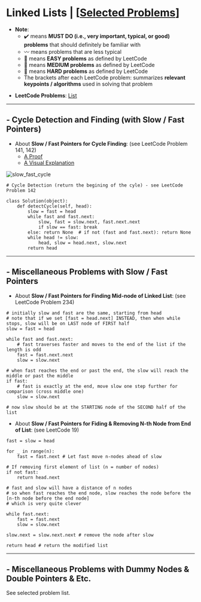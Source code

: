 # Linked Lists | [[Selected Problems](https://github.com/BrandonBian/LeetCode-Notes/blob/main/problems-and-solutions/LeetCode/linked-list.md)]
* **Note**: 
  * :heavy_check_mark: means **MUST DO (i.e., very important, typical, or good) problems** that should definitely be familiar with
  * :wavy_dash: means problems that are less typical
  * :green_book: means **EASY problems** as defined by LeetCode
  * :orange_book: means **MEDIUM problems** as defined by LeetCode
  * :closed_book: means **HARD problems** as defined by LeetCode
  * The brackets after each LeetCode problem: summarizes **relevant keypoints / algorithms** used in solving that problem

- **LeetCode Problems**: [List](https://leetcode.com/tag/linked-list)

---

## - Cycle Detection and Finding (with Slow / Fast Pointers)
- About **Slow / Fast Pointers for Cycle Finding**: (see LeetCode Problem 141, 142)
    - [A Proof](https://drive.google.com/file/d/1ypA196eeOnzWUTQGtOh5WpedPdM3FFDd/view)
    - [A Visual Explanation](https://leetcode.com/problems/linked-list-cycle-ii/discuss/1701128/C%2B%2BJavaPython-Slow-and-Fast-oror-Image-Explanation-oror-Beginner-Friendly)

![slow_fast_cycle](https://assets.leetcode.com/users/images/eb4e7e41-f0a8-4648-b145-23a9764fcd57_1642561451.2184958.png)

```
# Cycle Detection (return the begining of the cyle) - see LeetCode Problem 142

class Solution(object):
    def detectCycle(self, head):
        slow = fast = head
        while fast and fast.next:
            slow, fast = slow.next, fast.next.next
            if slow == fast: break
        else: return None  # if not (fast and fast.next): return None
        while head != slow:
            head, slow = head.next, slow.next
        return head
```

---

## - Miscellaneous Problems with Slow / Fast Pointers

- About **Slow / Fast Pointers for Finding Mid-node of Linked List**: (see LeetCode Problem 234)

```
# initially slow and fast are the same, starting from head
# note that if we set [fast = head.next] INSTEAD, then when while stops, slow will be on LAST node of FIRST half
slow = fast = head

while fast and fast.next:
    # fast traverses faster and moves to the end of the list if the length is odd
    fast = fast.next.next
    slow = slow.next

# when fast reaches the end or past the end, the slow will reach the middle or past the middle
if fast:
    # fast is exactly at the end, move slow one step further for comparison (cross middle one)
    slow = slow.next
    
# now slow should be at the STARTING node of the SECOND half of the list
```

- About **Slow / Fast Pointers for Fiding & Removing N-th Node from End of List**: (see LeetCode 19)

```
fast = slow = head
        
for _ in range(n):
    fast = fast.next # Let fast move n-nodes ahead of slow

# If removing first element of list (n = number of nodes)
if not fast:
    return head.next

# fast and slow will have a distance of n nodes
# so when fast reaches the end node, slow reaches the node before the [n-th node before the end node]
# which is very quite clever

while fast.next:
    fast = fast.next
    slow = slow.next

slow.next = slow.next.next # remove the node after slow

return head # return the modified list
```


---
## - Miscellaneous Problems with Dummy Nodes & Double Pointers & Etc.

See selected problem list.
